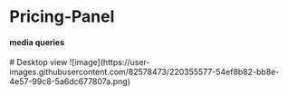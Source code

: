 # Pricing-Panel 
<h4>media queries</h4> 
# Desktop view 
![image](https://user-images.githubusercontent.com/82578473/220355577-54ef8b82-bb8e-4e57-99c8-5a6dc677807a.png)
